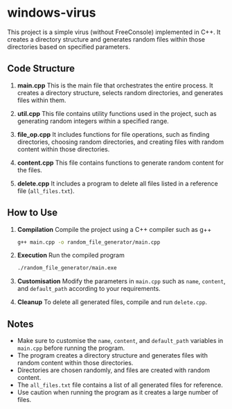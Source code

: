 # windows-virus

This project is a simple virus (without FreeConsole) implemented in C++. It creates a directory structure and generates random files within those directories based on specified parameters.

## Code Structure

1. **main.cpp** This is the main file that orchestrates the entire process. It creates a directory structure, selects random directories, and generates files within them.

2. **util.cpp** This file contains utility functions used in the project, such as generating random integers within a specified range.

3. **file_op.cpp** It includes functions for file operations, such as finding directories, choosing random directories, and creating files with random content within those directories.

4. **content.cpp** This file contains functions to generate random content for the files.

5. **delete.cpp** It includes a program to delete all files listed in a reference file (`all_files.txt`).

## How to Use

1. **Compilation** Compile the project using a C++ compiler such as g++

    ```bash
    g++ main.cpp -o random_file_generator/main.cpp
    ```

2. **Execution** Run the compiled program

    ```bash
    ./random_file_generator/main.exe
    ```

3. **Customisation** Modify the parameters in `main.cpp` such as `name`, `content`, and `default_path` according to your requirements.

4. **Cleanup** To delete all generated files, compile and run `delete.cpp`.

## Notes

- Make sure to customise the `name`, `content`, and `default_path` variables in `main.cpp` before running the program.
- The program creates a directory structure and generates files with random content within those directories.
- Directories are chosen randomly, and files are created with random content.
- The `all_files.txt` file contains a list of all generated files for reference.
- Use caution when running the program as it creates a large number of files.
